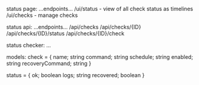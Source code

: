 status page:
...endpoints...
/ui/status - view of all check status as timelines
/ui/checks - manage checks

status api:
...endpoints...
/api/checks
/api/checks/{ID}
/api/checks/{ID}/status
/api/checks/{ID}/check

status checker:
...

models:
check = {
  name; string
  command; string
  schedule; string
  enabled; string
  recoveryCommand; string
}

status = {
  ok; boolean
  logs; string
  recovered; boolean
}